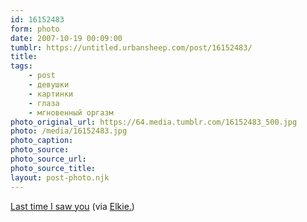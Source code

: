 ```yaml
---
id: 16152483
form: photo
date: 2007-10-19 00:09:00
tumblr: https://untitled.urbansheep.com/post/16152483/
title:
tags:
    - post
    - девушки
    - картинки
    - глаза
    - мгновенный оргазм
photo_original_url: https://64.media.tumblr.com/16152483_500.jpg
photo: /media/16152483.jpg
photo_caption: 
photo_source:
photo_source_url:
photo_source_title:
layout: post-photo.njk
---
```


<p><a href="http://www.flickr.com/photos/akkie_kakkie/976542360/">Last time I saw you</a> (via <a href="http://flickr.com/photos/akkie_kakkie">Elkie.</a>)</p>
